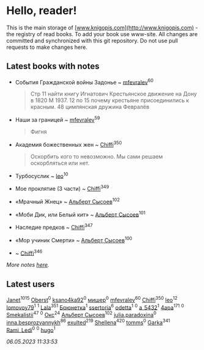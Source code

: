 # Hello, reader!
This is the main storage of [www.knigopis.com](http://www.knigopis.com) - the registry of read books.
To add your book use www-site. All changes are committed and synchronized with this git repository.
Do not use pull requests to make changes here.


## Latest books with notes
* События Гражданской войны Задонье ~ [mfevralev](users/140/140966150-vkontakte)<sup>60</sup>
    > Стр 11 найти книгу Игнатович Крестьянское движение на Дону в 1820 М 1937.
    > 12 по 15 почему крестьяне присоединились к красным.
    > 48 цимлянская дружина Февралёв

* Наши за границей ~ [mfevralev](users/140/140966150-vkontakte)<sup>59</sup>
    > Фигня

* Академия божественных жен ~ [Chiffi](users/105/105831994080785626680-google)<sup>350</sup>
    > Оскорбить кого то невозможно. Мы сами решаем оскорбляться или нет.

* Турбосуслик ~ [leo](users/106/106915386474260202605-google)<sup>10</sup>

* Мое проклятие (3 части) ~ [Chiffi](users/105/105831994080785626680-google)<sup>349</sup>

* «Мрачный Жнец» ~ [Альберт Сысоев](users/474/47446642-vkontakte)<sup>102</sup>

* «Моби Дик, или Белый кит» ~ [Альберт Сысоев](users/474/47446642-vkontakte)<sup>101</sup>

* Наследие предков ~ [Chiffi](users/105/105831994080785626680-google)<sup>347</sup>

* «Мор учиник Смерти» ~ [Альберт Сысоев](users/474/47446642-vkontakte)<sup>100</sup>

*  ~ [Chiffi](users/105/105831994080785626680-google)<sup>346</sup>


_More notes [here](latest_books_with_notes.md)._


## Latest users
[Janet](users/108/108113656204404967440-google)<sup>1015</sup> 
[Oberst](users/243/24342718-vkontakte)<sup>0</sup> 
[ksano4ka92](users/733/73327956-vkontakte)<sup>0</sup> 
[мишер](users/110/110444757671606245841-google)<sup>0</sup> 
[mfevralev](users/140/140966150-vkontakte)<sup>60</sup> 
[Chiffi](users/105/105831994080785626680-google)<sup>350</sup> 
[leo](users/106/106915386474260202605-google)<sup>12</sup> 
[lomovoy79](users/271/27114245-vkontakte)<sup>1</sup> 
[](users/114/114091474098743820596-google)<sup>1</sup> 
[Lala](users/761/76187635-vkontakte)<sup>351</sup> 
[Брюнетка](users/276/276415295-vkontakte)<sup>1</sup> 
[ssertoria](users/144/1443824148-yandex)<sup>6</sup> 
[odetta](users/116/116089656749976654148-google)<sup>1</sup> 
[](users/101/101945492626982767252-google)<sup>0</sup> 
[a_5432](users/112/112183430504883294367-google)<sup>1</sup> 
[4apa](users/117/117392596378069249667-google)<sup>171</sup> 
[](users/697/69729969-vkontakte)<sup>0</sup> 
[Smekalistii](users/864/86487125-vkontakte)<sup>47</sup> 
[](users/112/112567033245172112150-google)<sup>0</sup> 
[Окс](users/102/102536471289425216982-google)<sup>24</sup> 
[Альберт Сысоев](users/474/47446642-vkontakte)<sup>102</sup> 
[julia.paradoxina](users/673/673598-vkontakte)<sup>0</sup> 
[inna.besprozvannykh](users/733/73323849-yandex)<sup>86</sup> 
[exulted](users/100/100599204551896265722-google)<sup>219</sup> 
[Shellena](users/134/13413591548892934957-mailru)<sup>420</sup> 
[tomms](users/108/108891017188838265517-google)<sup>0</sup> 
[Garka](users/115/115753719718250012620-google)<sup>341</sup> 
[Rami_Ledi](users/107/107186097200537202336-google)<sup>0</sup> 
[](users/112/112452730042794139520-google)<sup>0</sup> 
[hugo](users/105/105063533945004840111-google)<sup>1</sup> 


_06.05.2023 11:33:53_
